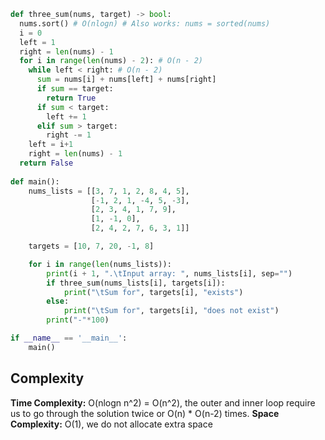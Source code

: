 ```python
def three_sum(nums, target) -> bool:
  nums.sort() # O(nlogn) # Also works: nums = sorted(nums) 
  i = 0
  left = 1
  right = len(nums) - 1
  for i in range(len(nums) - 2): # O(n - 2)
    while left < right: # O(n - 2)
      sum = nums[i] + nums[left] + nums[right]
      if sum == target:
        return True
      if sum < target:
        left += 1
      elif sum > target:
        right -= 1
    left = i+1
    right = len(nums) - 1
  return False
  
def main():
    nums_lists = [[3, 7, 1, 2, 8, 4, 5],
                  [-1, 2, 1, -4, 5, -3],
                  [2, 3, 4, 1, 7, 9],
                  [1, -1, 0],
                  [2, 4, 2, 7, 6, 3, 1]]

    targets = [10, 7, 20, -1, 8]

    for i in range(len(nums_lists)):
        print(i + 1, ".\tInput array: ", nums_lists[i], sep="")
        if three_sum(nums_lists[i], targets[i]):
            print("\tSum for", targets[i], "exists")
        else:
            print("\tSum for", targets[i], "does not exist")
        print("-"*100)

if __name__ == '__main__':
    main()
```

## Complexity

**Time Complexity:** O(nlogn n^2) = O(n^2), the outer and inner loop require us to go through the solution twice or O(n) * O(n-2) times.
**Space Complexity:** O(1), we do not allocate extra space
